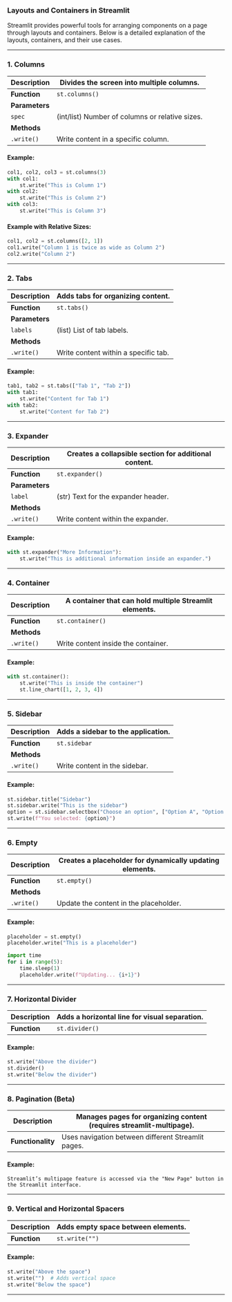 ### **Layouts and Containers in Streamlit**

Streamlit provides powerful tools for arranging components on a page through layouts and containers. Below is a detailed explanation of the layouts, containers, and their use cases.

---

### **1. Columns**

| **Description** | Divides the screen into multiple columns. |
|------------------|-------------------------------------------|
| **Function**     | `st.columns()`                           |
| **Parameters**   |                                           |
| `spec`           | (int/list) Number of columns or relative sizes. |
| **Methods**      |                                           |
| `.write()`       | Write content in a specific column.      |

#### **Example:**
```python
col1, col2, col3 = st.columns(3)
with col1:
    st.write("This is Column 1")
with col2:
    st.write("This is Column 2")
with col3:
    st.write("This is Column 3")
```

#### **Example with Relative Sizes:**
```python
col1, col2 = st.columns([2, 1])
col1.write("Column 1 is twice as wide as Column 2")
col2.write("Column 2")
```

---

### **2. Tabs**

| **Description** | Adds tabs for organizing content.             |
|------------------|----------------------------------------------|
| **Function**     | `st.tabs()`                                 |
| **Parameters**   |                                              |
| `labels`         | (list) List of tab labels.                  |
| **Methods**      |                                              |
| `.write()`       | Write content within a specific tab.        |

#### **Example:**
```python
tab1, tab2 = st.tabs(["Tab 1", "Tab 2"])
with tab1:
    st.write("Content for Tab 1")
with tab2:
    st.write("Content for Tab 2")
```

---

### **3. Expander**

| **Description** | Creates a collapsible section for additional content. |
|------------------|-------------------------------------------------------|
| **Function**     | `st.expander()`                                       |
| **Parameters**   |                                                       |
| `label`          | (str) Text for the expander header.                   |
| **Methods**      |                                                       |
| `.write()`       | Write content within the expander.                    |

#### **Example:**
```python
with st.expander("More Information"):
    st.write("This is additional information inside an expander.")
```

---

### **4. Container**

| **Description** | A container that can hold multiple Streamlit elements. |
|------------------|--------------------------------------------------------|
| **Function**     | `st.container()`                                       |
| **Methods**      |                                                        |
| `.write()`       | Write content inside the container.                    |

#### **Example:**
```python
with st.container():
    st.write("This is inside the container")
    st.line_chart([1, 2, 3, 4])
```

---

### **5. Sidebar**

| **Description** | Adds a sidebar to the application.                     |
|------------------|--------------------------------------------------------|
| **Function**     | `st.sidebar`                                          |
| **Methods**      |                                                        |
| `.write()`       | Write content in the sidebar.                         |

#### **Example:**
```python
st.sidebar.title("Sidebar")
st.sidebar.write("This is the sidebar")
option = st.sidebar.selectbox("Choose an option", ["Option A", "Option B"])
st.write(f"You selected: {option}")
```

---

### **6. Empty**

| **Description** | Creates a placeholder for dynamically updating elements. |
|------------------|----------------------------------------------------------|
| **Function**     | `st.empty()`                                             |
| **Methods**      |                                                          |
| `.write()`       | Update the content in the placeholder.                  |

#### **Example:**
```python
placeholder = st.empty()
placeholder.write("This is a placeholder")

import time
for i in range(5):
    time.sleep(1)
    placeholder.write(f"Updating... {i+1}")
```

---

### **7. Horizontal Divider**

| **Description** | Adds a horizontal line for visual separation. |
|------------------|-----------------------------------------------|
| **Function**     | `st.divider()`                                |

#### **Example:**
```python
st.write("Above the divider")
st.divider()
st.write("Below the divider")
```

---

### **8. Pagination (Beta)**

| **Description** | Manages pages for organizing content (requires streamlit-multipage). |
|------------------|-----------------------------------------------------------------------|
| **Functionality** | Uses navigation between different Streamlit pages.                  |

#### **Example:**
```plaintext
Streamlit’s multipage feature is accessed via the "New Page" button in the Streamlit interface.
```

---

### **9. Vertical and Horizontal Spacers**

| **Description** | Adds empty space between elements. |
|------------------|------------------------------------|
| **Function**     | `st.write("")`                    |

#### **Example:**
```python
st.write("Above the space")
st.write("")  # Adds vertical space
st.write("Below the space")
```

---
